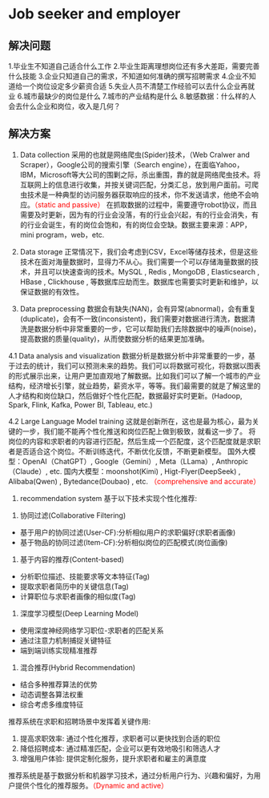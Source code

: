 # Job seeker and  employer

## 解决问题

1.毕业生不知道自己适合什么工作
2.毕业生距离理想岗位还有多大差距，需要完善什么技能
3.企业只知道自己的需求，不知道如何准确的撰写招聘需求
4.企业不知道给一个岗位设定多少薪资合适
5.失业人员不清楚工作经验可以去什么企业再就业
6.城市最缺少的岗位是什么
7.城市的产业结构是什么
8.敏感数据：什么样的人会去什么企业和岗位，收入是几何？


## 解决方案

1. Data collection
采用的也就是网络爬虫(Spider)技术，（Web Cralwer and Scraper），Google公司的搜索引擎（Search engine），在面临Yahoo，IBM，Microsoft等大公司的围剿之际，杀出重围，靠的就是网络爬虫技术。将互联网上的信息进行收集，并按关键词匹配，分类汇总，放到用户面前。可爬虫技术是一种典型的访问服务器获取响应的技术，你不发送请求，他绝不会响应。<font color="red">（static and passive）</font>
在抓取数据的过程中，需要遵守robot协议，而且需要及时更新，因为有的行业会没落，有的行业会兴起，有的行业会消失，有的行业会诞生，有的岗位会饱和，有的岗位会空缺。数据主要来源：APP，mini program，web，etc.


2. Data storage
正常情况下，我们会考虑到CSV，Excel等储存技术，但是这些技术在面对海量数据时，显得力不从心。我们需要一个可以存储海量数据的技术，并且可以快速查询的技术。MySQL , Redis , MongoDB , Elasticsearch , HBase , Clickhouse , 等数据库应劫而生。数据库也需要实时更新和维护，以保证数据的有效性。

3. Data preprocessing
数据会有缺失(NAN)，会有异常(abnormal)，会有重复(duplicate)，会有不一致(inconsistent)，我们需要对数据进行清洗，数据清洗是数据分析中非常重要的一步，它可以帮助我们去除数据中的噪声(noise)，提高数据的质量(quality)，从而使数据分析的结果更加准确。

4.1 Data analysis and visualization
数据分析是数据分析中非常重要的一步，基于过去的统计，我们可以预测未来的趋势。我们可以将数据可视化，将数据以图表的形式展示出来，让用户更加直观地了解数据。比如我们可以了解一个城市的产业结构，经济增长引擎，就业趋势，薪资水平，等等。我们最需要的就是了解这里的人才结构和岗位缺口，然后做好个性化匹配，数据最好实时更新。(Hadoop, Spark, Flink, Kafka, Power BI, Tableau, etc.)

4.2 Large Language Model training
这就是创新所在，这也是最为核心，最为关键的一步，我们能不能再个性化推送和岗位匹配上做到极致，就看这一步了。
将岗位的内容和求职者的内容进行匹配，然后生成一个匹配度，这个匹配度就是求职者是否适合这个岗位。不断训练迭代，不断优化反馈，不断更新模型。
国外大模型：OpenAI（ChatGPT）, Google（Gemini）, Meta（LLama）, Anthropic（Claude）, etc.
国内大模型：moonshot(Kimi) , Higt-Flyer(DeepSeek) , Alibaba(Qwen) , Bytedance(Doubao) , etc.
<font color="red">（comprehensive and accurate）</font>


1. recommendation system 
基于以下技术实现个性化推荐:

1) 协同过滤(Collaborative Filtering)
- 基于用户的协同过滤(User-CF):分析相似用户的求职偏好(求职者画像)
- 基于物品的协同过滤(Item-CF):分析相似岗位的匹配模式(岗位画像)

1) 基于内容的推荐(Content-based)
- 分析职位描述、技能要求等文本特征(Tag)
- 提取求职者简历中的关键信息(Tag)
- 计算职位与求职者画像的相似度(Tag)

1) 深度学习模型(Deep Learning Model)
- 使用深度神经网络学习职位-求职者的匹配关系
- 通过注意力机制捕捉关键特征
- 端到端训练实现精准推荐

1) 混合推荐(Hybrid Recommendation)
- 结合多种推荐算法的优势
- 动态调整各算法权重
- 综合考虑多维度特征

推荐系统在求职和招聘场景中发挥着关键作用:

1. 提高求职效率: 通过个性化推荐，求职者可以更快找到合适的职位
2. 降低招聘成本: 通过精准匹配，企业可以更有效地吸引和筛选人才
3. 增强用户体验: 提供定制化服务，提升求职者和雇主的满意度


推荐系统是基于数据分析和机器学习技术，通过分析用户行为、兴趣和偏好，为用户提供个性化的推荐服务。<font color="red">（Dynamic and active）</font>



